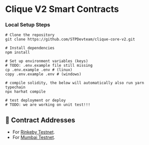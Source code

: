 # Clique V2 Smart Contracts

### Local Setup Steps
```shell
# Clone the repository
git clone https://github.com/STPDevteam/clique-core-v2.git

# Install dependencies
npm install

# Set up environment variables (keys)
# TODO: .env.example file still missing
cp .env.example .env # (linux)
copy .env.example .env # (windows)

# compile solidity, the below will automatically also run yarn typechain
npx harhat compile

# test deployment or deploy 
# TODO: we are working on unit test!!!
```

## 📜 Contract Addresses
- For [Rinkeby Testnet](./docs/deployments/rinkeby.md).
- For [Mumbai Testnet](./docs/deployments/mumbai.md).